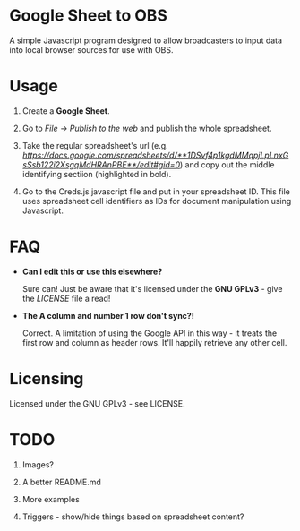 # Google Sheet to OBS
A simple Javascript program designed to allow broadcasters to input data into local browser sources for use with OBS.

# Usage
1. Create a **Google Sheet**.

1. Go to _File -> Publish to the web_ and publish the whole spreadsheet.

1. Take the regular spreadsheet's url (e.g. _https://docs.google.com/spreadsheets/d/**1DSvf4p1kgdMMqpjLpLnxGsSsb122i2XsgqMdHRAnPBE**/edit#gid=0_) and copy out the middle identifying sectiion (highlighted in bold).

1. Go to the Creds.js javascript file and put in your spreadsheet ID. This file uses spreadsheet cell identifiers as IDs for document manipulation using Javascript.

# FAQ

- **Can I edit this or use this elsewhere?**

   Sure can! Just be aware that it's licensed under the **GNU GPLv3** - give the _LICENSE_ file a read!

- **The A column and number 1 row don't sync?!** 

   Correct. A limitation of using the Google API in this way - it treats the first row and column as header rows. It'll happily retrieve any other cell.

# Licensing
Licensed under the GNU GPLv3 - see LICENSE.

# TODO
1. Images?

1. A better README.md

1. More examples

1. Triggers - show/hide things based on spreadsheet content?
